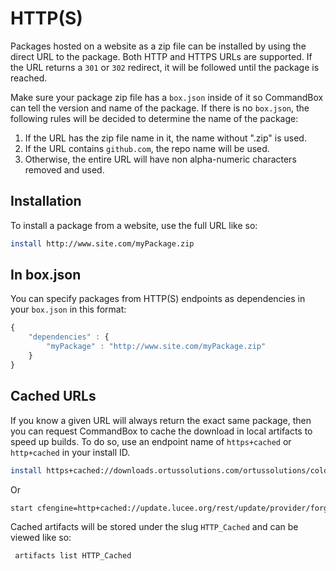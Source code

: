 # HTTP(S)

Packages hosted on a website as a zip file can be installed by using the direct URL to the package. Both HTTP and HTTPS URLs are supported. If the URL returns a `301` or `302` redirect, it will be followed until the package is reached.

Make sure your package zip file has a `box.json` inside of it so CommandBox can tell the version and name of the package. If there is no `box.json`, the following rules will be decided to determine the name of the package:

1. If the URL has the zip file name in it, the name without ".zip" is used.
2. If the URL contains `github.com`, the repo name will be used.
3. Otherwise, the entire URL will have non alpha-numeric characters removed and used.

## Installation

To install a package from a website, use the full URL like so:

```bash
install http://www.site.com/myPackage.zip
```

## In box.json

You can specify packages from HTTP(S) endpoints as dependencies in your `box.json` in this format:

```javascript
{
    "dependencies" : {
        "myPackage" : "http://www.site.com/myPackage.zip"
    }
}
```

## Cached URLs

If you know a given URL will always return the exact same package, then you can request CommandBox to cache the download in local artifacts to speed up builds. To do so, use an endpoint name of `https+cached` or `http+cached` in your install ID.

```bash
install https+cached://downloads.ortussolutions.com/ortussolutions/coldbox-modules/cbi18n/1.4.0/cbi18n-1.4.0.zip
```

Or

```bash
start cfengine=http+cached://update.lucee.org/rest/update/provider/forgebox/5.3.3.60-RC
```

Cached artifacts will be stored under the slug `HTTP_Cached` and can be viewed like so:

```bash
 artifacts list HTTP_Cached
```
